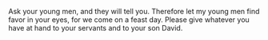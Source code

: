 Ask your young men, and they will tell you. Therefore let my young men find favor in your eyes, for we come on a feast day. Please give whatever you have at hand to your servants and to your son David.
